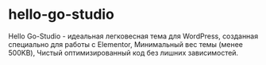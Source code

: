 # hello-go-studio
Hello Go-Studio - идеальная легковесная тема для WordPress, созданная специально для работы с Elementor, Минимальный вес темы (менее 500KB), Чистый оптимизированный код без лишних зависимостей.
